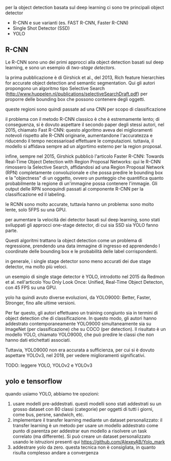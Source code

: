 per la object detection basata sul deep learning ci sono tre principali object detector

* R-CNN e sue varianti (es. FAST R-CNN, Faster R-CNN)
* Single Shot Detector (SSD)
* YOLO

## R-CNN

Le R-CNN sono uno dei primi approcci alla object detection basati sul deep learning, e sono un esempio di *two-stage detectors*.

la prima pubblicazione è di Girshick et al., del 2013, Rich feature hierarchies for accurate object detection and semantic segmentation. Qui gli autori propongono un algoritmo tipo Selective Search (http://www.huppelen.nl/publications/selectiveSearchDraft.pdf) per proporre delle bounding box che possono contenere degli oggetti.

queste regioni sono quindi passate ad una CNN per scopo di classificazione

il problema con il metodo R-CNN classico è che è estremamente lento; di conseguenza, si è dovuto aspettare il secondo paper degli stessi autori, nel 2015, chiamato Fast R-CNN: questo algoritmo aveva dei miglioramenti notevoli rispetto alle R-CNN originarie, aumentandone l'accuratezza e riducendo il tempo necessarioad effettuare le computazioni. tuttavia, il modello si affidava sempre ad un algortimo esterno per la region proposal.

infine, sempre nel 2015, Girshick pubblicò l'articolo Faster R-CNN: Towards Real-Time Object Detection with Region Proposal Networks: qui le R-CNN rimossero la Selective Search, affidandosi ad una Region Proposal Network (RPN) completamente convoluzionale e che possa predire le bounding box e la "objectness" di un oggetto, ovvero un punteggio che quantifica quanto probabilmente la regione di un'immagine possa contenere l'immagie. Gli output delle RPN sonoquindi passati al componente R-CNN per la classificazione ed il labeling.

le RCNN sono molto accurate, tuttavia hanno un problema: sono molto lente, solo 5FPS su una GPU.

per aumentare la velocità dei detector basati sul deep learning, sono stati sviluppati gli approcci  one-stage detector, di cui sia SSD sia YOLO fanno parte.

Questi algoritmi trattano la object detection come un problema di regressione, prendendo una data immagine di ingresso ed apprendendo l coordinate delle bounding box e le probabilità delle label corrispondenti.

in generale, i single stage detector sono meno accurati dei due stage detector, ma molto più veloci.

un esempio di single stage detector è YOLO, introdotto nel 2015 da Redmon et al. nell'articolo You Only Look Once: Unified, Real-Time Object Detecton, con 45 FPS su una GPU.

yolo ha quindi avuto diverse evoluzioni, da YOLO9000: Better, Faster, Stronger, fino alle ultime versioni.

Per far questo, gli autori effettuano un training congiunto sia in termini di object detection che di classificazione. In questo modo, gli autori hanno addestrato contemporaneamente YOLO9000 simultaneamente sia su ImageNet (per classificazione) che su COCO (per detection). Il risultato è un modello YOLO, chiamato YOLO9000, che può predire le classi che non hanno dati etichettati associati.

Tuttavia, YOLO9000 non era accurata a sufficienza, per cui si è dovuto aspettare YOLOv3, nel 2018, per vedere miglioramenti significativi.

TODO: leggere YOLO, YOLOv2 e YOLOv3

## yolo e tensorflow

quando usiamo YOLO, abbiamo tre opozioni:

1. usare modelli pre-addestrati. questi modelli sono stati addestrati su un grosso dataset con 80 classi (categorie) per oggetti di tutti i giorni, come bus, persne, sandwich, etc. 
2. implementare il transfer learning mediante un dataset personalizzato: il transfer learning è un metodo per usare un modello addestrato come punto di parentza per addestrar eun modello a risolvere un task correlato (ma differente). Si può creare un dataset personalizzato usando le istruzioni presenti qui https://github.com/AlexeyAB/Yolo_mark
3. addestrare yolo da zero. questa tecnica non è consigliata, in quanto risulta complesso andare a convergenza
